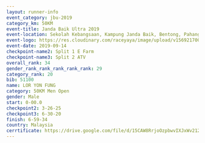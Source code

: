 ```yaml
---
layout: runner-info 
event_category: jbu-2019 
category_km: 50KM 
event-title: Janda Baik Ultra 2019 
event-location: Sekolah Kebangsaan, Kampung Janda Baik, Bentong, Pahang, Malaysia 
event-logo: https://res.cloudinary.com/raceyaya/image/upload/v1569217009/logo/janda-baik_vch1pc.jpg 
event-date: 2019-09-14 
checkpoint-name2: Split 1 E Farm 
checkpoint-name3: Split 2 ATV 
overall_rank: 34
gender_rank_rank_rank_rank_rank: 29
category_rank: 20
bib: 51100
name: LOR YON FUNG
category: 50KM Men Open
gender: Male
start: 0-00.0
checkpoint2: 3-26-25
checkpoint3: 6-30-20
finish: 6-59-34
country: Malaysia
cerrtificate: https://drive.google.com/file/d/15CAW8RrjoOzpbwvIXJxWv212KPEoPHaQ/view?usp=sharing
---
```

